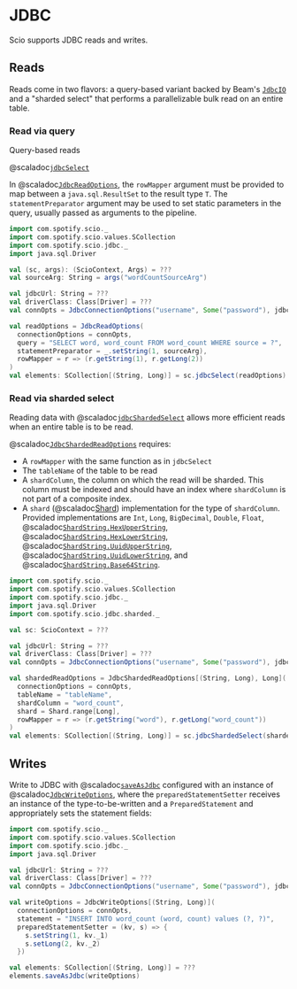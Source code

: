# JDBC

Scio supports JDBC reads and writes.

## Reads

Reads come in two flavors: a query-based variant backed by Beam's [`JdbcIO`](https://beam.apache.org/releases/javadoc/2.47.0/org/apache/beam/sdk/io/jdbc/JdbcIO.html) and a "sharded select" that performs a parallelizable bulk read on an entire table.

### Read via query

Query-based reads 

@scaladoc[`jdbcSelect`](com.spotify.scio.jdbc.syntax.JdbcScioContextOps#jdbcSelect[T](readOptions:com.spotify.scio.jdbc.JdbcReadOptions[T])(implicitevidence$1:scala.reflect.ClassTag[T],implicitevidence$2:com.spotify.scio.coders.Coder[T]):com.spotify.scio.values.SCollection[T])

In @scaladoc[`JdbcReadOptions`](com.spotify.scio.jdbc.JdbcReadOptions), the `rowMapper` argument must be provided to map between a `java.sql.ResultSet` to the result type `T`. The `statementPreparator` argument may be used to set static parameters in the query, usually passed as arguments to the pipeline.

```scala mdoc:compile-only
import com.spotify.scio._
import com.spotify.scio.values.SCollection
import com.spotify.scio.jdbc._
import java.sql.Driver

val (sc, args): (ScioContext, Args) = ???
val sourceArg: String = args("wordCountSourceArg")

val jdbcUrl: String = ???
val driverClass: Class[Driver] = ???
val connOpts = JdbcConnectionOptions("username", Some("password"), jdbcUrl, driverClass)

val readOptions = JdbcReadOptions(
  connectionOptions = connOpts,
  query = "SELECT word, word_count FROM word_count WHERE source = ?",
  statementPreparator = _.setString(1, sourceArg),
  rowMapper = r => (r.getString(1), r.getLong(2))
)
val elements: SCollection[(String, Long)] = sc.jdbcSelect(readOptions)
```

### Read via sharded select

Reading data with @scaladoc[`jdbcShardedSelect`](com.spotify.scio.jdbc.syntax.JdbcScioContextOps#jdbcShardedSelect[T,S](readOptions:com.spotify.scio.jdbc.sharded.JdbcShardedReadOptions[T,S])(implicitevidence$3:com.spotify.scio.coders.Coder[T]):com.spotify.scio.values.SCollection[T]) allows more efficient reads when an entire table is to be read.

@scaladoc[`JdbcShardedReadOptions`](com.spotify.scio.jdbc.sharded.JdbcShardedReadOptions) requires:

* A `rowMapper` with the same function as in `jdbcSelect`
* The `tableName` of the table to be read
* A `shardColumn`, the column on which the read will be sharded. This column must be indexed and should have an index where `shardColumn` is not part of a composite index.
* A `shard` (@scaladoc[Shard](com.spotify.scio.jdbc.sharded.Shard$)) implementation for the type of `shardColumn`. Provided implementations are `Int`, `Long`, `BigDecimal`, `Double`, `Float`, @scaladoc[`ShardString.HexUpperString`](com.spotify.scio.jdbc.sharded.ShardString.HexUpperString), @scaladoc[`ShardString.HexLowerString`](com.spotify.scio.jdbc.sharded.ShardString.HexLowerString), @scaladoc[`ShardString.UuidUpperString`](com.spotify.scio.jdbc.sharded.ShardString.UuidUpperString), @scaladoc[`ShardString.UuidLowerString`](com.spotify.scio.jdbc.sharded.ShardString.UuidLowerString), and @scaladoc[`ShardString.Base64String`](com.spotify.scio.jdbc.sharded.ShardString.Base64String).

```scala mdoc:compile-only
import com.spotify.scio._
import com.spotify.scio.values.SCollection
import com.spotify.scio.jdbc._
import java.sql.Driver
import com.spotify.scio.jdbc.sharded._

val sc: ScioContext = ???

val jdbcUrl: String = ???
val driverClass: Class[Driver] = ???
val connOpts = JdbcConnectionOptions("username", Some("password"), jdbcUrl, driverClass)

val shardedReadOptions = JdbcShardedReadOptions[(String, Long), Long](
  connectionOptions = connOpts,
  tableName = "tableName",
  shardColumn = "word_count",
  shard = Shard.range[Long],
  rowMapper = r => (r.getString("word"), r.getLong("word_count"))
)
val elements: SCollection[(String, Long)] = sc.jdbcShardedSelect(shardedReadOptions)
```

## Writes

Write to JDBC with @scaladoc[`saveAsJdbc`](com.spotify.scio.jdbc.syntax.JdbcSCollectionOps#saveAsJdbc(writeOptions:com.spotify.scio.jdbc.JdbcWriteOptions[T]):com.spotify.scio.io.ClosedTap[Nothing]) configured with an instance of @scaladoc[`JdbcWriteOptions`](com.spotify.scio.jdbc.JdbcWriteOptions), where the `preparedStatementSetter` receives an instance of the type-to-be-written and a `PreparedStatement` and appropriately sets the statement fields:

```scala mdoc:compile-only
import com.spotify.scio._
import com.spotify.scio.values.SCollection
import com.spotify.scio.jdbc._
import java.sql.Driver

val jdbcUrl: String = ???
val driverClass: Class[Driver] = ???
val connOpts = JdbcConnectionOptions("username", Some("password"), jdbcUrl, driverClass)

val writeOptions = JdbcWriteOptions[(String, Long)](
  connectionOptions = connOpts,
  statement = "INSERT INTO word_count (word, count) values (?, ?)",
  preparedStatementSetter = (kv, s) => {
    s.setString(1, kv._1)
    s.setLong(2, kv._2)
  })

val elements: SCollection[(String, Long)] = ???
elements.saveAsJdbc(writeOptions)
```
